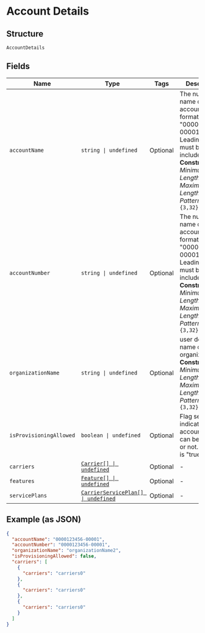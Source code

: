 
# Account Details

## Structure

`AccountDetails`

## Fields

| Name | Type | Tags | Description |
|  --- | --- | --- | --- |
| `accountName` | `string \| undefined` | Optional | The numeric name of the account, in the format "0000123456-00001". Leading zeros must be included.<br>**Constraints**: *Minimum Length*: `3`, *Maximum Length*: `32`, *Pattern*: `^[0-9-]{3,32}$` |
| `accountNumber` | `string \| undefined` | Optional | The numeric name of the account, in the format "0000123456-00001". Leading zeros must be included.<br>**Constraints**: *Minimum Length*: `3`, *Maximum Length*: `32`, *Pattern*: `^[0-9-]{3,32}$` |
| `organizationName` | `string \| undefined` | Optional | user defined name of organization<br>**Constraints**: *Minimum Length*: `3`, *Maximum Length*: `32`, *Pattern*: `^[0-9]{3,32}$` |
| `isProvisioningAllowed` | `boolean \| undefined` | Optional | Flag set to indicate if account details can be edited or not. Default is "true". |
| `carriers` | [`Carrier[] \| undefined`](../../doc/models/carrier.md) | Optional | - |
| `features` | [`Feature[] \| undefined`](../../doc/models/feature.md) | Optional | - |
| `servicePlans` | [`CarrierServicePlan[] \| undefined`](../../doc/models/carrier-service-plan.md) | Optional | - |

## Example (as JSON)

```json
{
  "accountName": "0000123456-00001",
  "accountNumber": "0000123456-00001",
  "organizationName": "organizationName2",
  "isProvisioningAllowed": false,
  "carriers": [
    {
      "carriers": "carriers0"
    },
    {
      "carriers": "carriers0"
    },
    {
      "carriers": "carriers0"
    }
  ]
}
```

